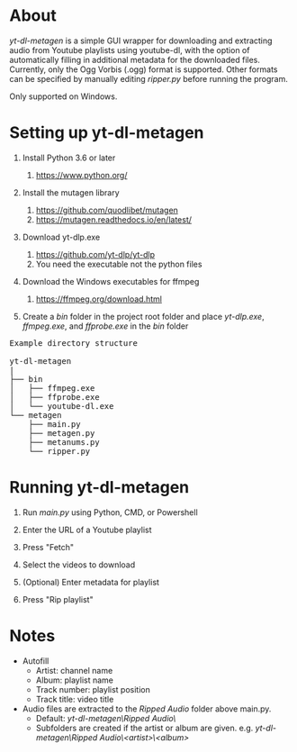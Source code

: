 # About
*yt-dl-metagen* is a simple GUI wrapper for downloading and extracting audio from Youtube playlists using youtube-dl, with
the option of automatically filling in additional metadata for the downloaded files. Currently, only the Ogg Vorbis (.ogg)
format is supported. Other formats can be specified by manually editing _ripper.py_ before running the program.

Only supported on Windows.

# Setting up yt-dl-metagen

1. Install Python 3.6 or later
   1. https://www.python.org/

2. Install the mutagen library
   1. https://github.com/quodlibet/mutagen
   2. https://mutagen.readthedocs.io/en/latest/
    
3. Download yt-dlp.exe
   1. https://github.com/yt-dlp/yt-dlp
   2. You need the executable not the python files
    
4. Download the Windows executables for ffmpeg
   1. https://ffmpeg.org/download.html
    
5. Create a _bin_ folder in the project root folder and place _yt-dlp.exe_, _ffmpeg.exe_, and _ffprobe.exe_ in the _bin_ folder 
<pre>
Example directory structure

yt-dl-metagen
|
├── bin
│   ├── ffmpeg.exe
│   ├── ffprobe.exe
│   └── youtube-dl.exe
└── metagen
    ├── main.py
    ├── metagen.py
    ├── metanums.py
    └── ripper.py
</pre>

# Running yt-dl-metagen
1. Run _main.py_ using Python, CMD, or Powershell

2. Enter the URL of a Youtube playlist

3. Press "Fetch"

4. Select the videos to download

5. (Optional) Enter metadata for playlist

6. Press "Rip playlist"

# Notes

- Autofill
  - Artist: channel name
  - Album: playlist name
  - Track number: playlist position
  - Track title: video title
- Audio files are extracted to the _Ripped Audio_ folder above main.py.
  - Default: _yt-dl-metagen\\Ripped Audio\\_
  - Subfolders are created if the artist or album are given. e.g. _yt-dl-metagen\\Ripped Audio\\\<artist>\\\<album>_
